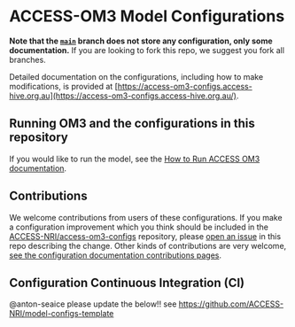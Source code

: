 # ACCESS-OM3 Model Configurations

**Note that the [`main`](https://github.com/ACCESS-NRI/access-om3-configs/tree/main) branch
does not store any configuration, only some documentation.** If you are looking to fork this repo, we suggest you fork all branches.
 
Detailed documentation on the configurations, including how to make modifications, is provided at [https://access-om3-configs.access-hive.org.au](https://access-om3-configs.access-hive.org.au/).

## Running OM3 and the configurations in this repository

If you would like to run the model, see the [How to Run ACCESS OM3 documentation](https://docs.access-hive.org.au/models/run-a-model/run-access-om3/).

## Contributions

We welcome contributions from users of these configurations. If you make a configuration improvement which you think should be included in the [ACCESS-NRI/access-om3-configs](https://github.com/ACCESS-NRI/access-om3-configs)
repository, please [open an issue](https://github.com/ACCESS-NRI/access-om3-configs/issues) in this repo describing the change. Other kinds of contributions are very welcome, [see the configuration documentation contributions pages](https://access-om3-configs.access-hive.org.au/).



## Configuration Continuous Integration (CI)

@anton-seaice please update the below!! see https://github.com/ACCESS-NRI/model-configs-template
